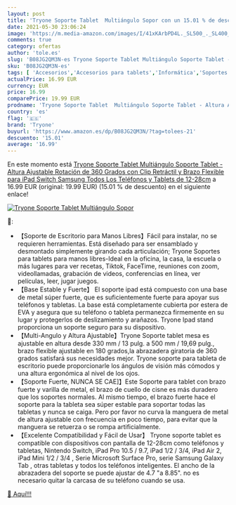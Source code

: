 ```yaml
---
layout: post
title: 'Tryone Soporte Tablet  Multiángulo Sopor con un 15.01 % de descuento'
date: 2021-05-30 23:06:24
image: 'https://m.media-amazon.com/images/I/41xKArbPD4L._SL500_._SL400_.jpg'
comments: true
category: ofertas
author: 'tole.es'
slug: 'B08JG2QM3N-es Tryone Soporte Tablet Multiángulo Soporte Tablet - Altura...'
sku: 'B08JG2QM3N-es'
tags: [ 'Accesorios','Accesorios para tablets','Informática','Soportes para tablets','ipad','tryone', ]
actualPrice: 16.99 EUR
currency: EUR
price: 16.99
comparePrice: 19.99 EUR
prodname: 'Tryone Soporte Tablet  Multiángulo Soporte Tablet - Altura Ajustable  Rotación de 360 Grados  con Clip Retráctil y Brazo Flexible para iPad  Switch  Samsung  Todos Los Teléfonos y Tablets de 12-28cm'
country: 'es'
flag: '🇪🇸'
brand: 'Tryone'
buyurl: 'https://www.amazon.es/dp/B08JG2QM3N/?tag=tolees-21'
descuento: '15.01'
average: '16.99'
---
```


En este momento está [Tryone Soporte Tablet  Multiángulo Soporte Tablet - Altura Ajustable  Rotación de 360 Grados  con Clip Retráctil y Brazo Flexible para iPad  Switch  Samsung  Todos Los Teléfonos y Tablets de 12-28cm](https://www.amazon.es/dp/B08JG2QM3N/?tag=tolees-21) a 16.99 EUR (original: 19.99 EUR) (15.01 %  de descuento) en el siguiente enlace!

[![Tryone Soporte Tablet  Multiángulo Sopor](https://m.media-amazon.com/images/I/41xKArbPD4L._SL500_._SL400_.jpg)](https://www.amazon.es/dp/B08JG2QM3N/?tag=tolees-21)

🔎:

- 【Soporte de Escritorio para Manos Libres】Fácil para instalar, no se requieren herramientas. Está diseñado para ser ensamblado y desmontado simplemente girando cada articulación; Tryone Soportes para tablets para manos libres-Ideal en la oficina, la casa, la escuela o más lugares para ver recetas, Tiktok, FaceTime, reuniones con zoom, videollamadas, grabación de videos, conferencias en línea, ver películas, leer, jugar juegos.
- 【Base Estable y Fuerte】 El soporte ipad está compuesto con una base de metal súper fuerte, que es suficientemente fuerte para apoyar sus teléfonos y tabletas. La base está completamente cubierta por estera de EVA y asegura que su teléfono o tableta permanezca firmemente en su lugar y protegerlos de deslizamiento y arañazos. Tryone Ipad stand proporciona un soporte seguro para su dispositivo.
- 【Multi-Angulo y Altura Ajustable】Tryone Soporte tablet mesa es ajustable en altura desde 330 mm / 13 pulg. a 500 mm / 19,69 pulg., brazo flexible ajustable en 180 grados,la abrazadera giratoria de 360 grados satisfará sus necesidades mejor. Tryone soporte para tableta de escritorio puede proporcionarle los ángulos de visión más cómodos y una altura ergonómica al nivel de los ojos.
- 【Soporte Fuerte, NUNCA SE CAE]】Este Soporte para tablet con brazo fuerte y varilla de metal, el brazo de cuello de cisne es más duradero que los soportes normales. Al mismo tiempo, el brazo fuerte hace el soporte para la tableta sea súper estable para soportar todas las tabletas y nunca se caiga. Pero por favor no curva la manguera de metal de altura ajustable con frecuencia en poco tiempo, para evitar que la manguera se retuerza o se rompa artificialmente.
- 【Excelente Compatibilidad y Fácil de Usar】 Tryone soporte tablet es compatible con dispositivos con pantalla de 12-28cm como teléfonos y tabletas, Nintendo Switch, iPad Pro 10.5 / 9.7, iPad 1/2 / 3/4, iPad Air 2, iPad Mini 1/2 / 3/4 , Serie Microsoft Surface Pro, serie Samsung Galaxy Tab , otras tabletas y todos los teléfonos inteligentes. El ancho de la abrazadera del soporte se puede ajustar de 4.7 "a 8.85". no es necesario quitar la carcasa de su teléfono cuando se usa.

[🛒 Aquí!!!](https://www.amazon.es/dp/B08JG2QM3N/?tag=tolees-21)
